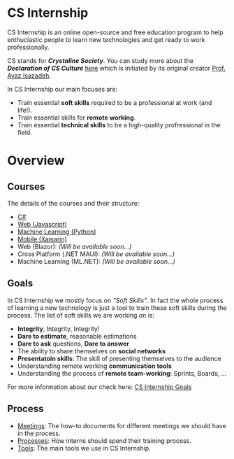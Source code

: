 # CS Internship

CS Internship is an online open-source and free education program to help enthuciastic people to learn new technologies and get ready to work professionally.

CS stands for ***Crystaline Society***. You can study more about the ***Declaration of CS Culture*** [here](https://www.linkedin.com/pulse/what-cs-culture-mehran-davoudi/) which is initiated by its original creator [Prof. Ayaz Isazadeh](https://www.linkedin.com/in/ayazisazadeh/).

In CS Internship our main focuses are:
 - Train essential **soft skills** required to be a professional at work (and life!).
 - Train essential skills for **remote working**.
 - Train essential **technical skills** to be a high-quality profressional in the field.


# Overview

## Courses
The details of the courses and their structure:
- [C#](/courses/csharp/README.md)
- [Web (Javascript)](/courses/web/README.md)
- [Machine Learning (Python)](/courses/Machine%20Learning/README.md)
- [Mobile (Xamarin)](/courses/xamarin/README.md)
- Web (Blazor): *(Will be available soon...)*
- Cross Platform (.NET MAUI): *(Will be available soon...)*
- Machine Learning (ML.NET): *(Will be available soon...)*

## Goals
In CS Internship we mostly focus on *"Soft Skills"*. In fact the whole process of learning a new technology is just a tool to train these soft skills during the process. The list of soft skills we are working on is:
- **Integrity**, Integrity, Integrity!
- **Dare to estimate**, reasonable estimations
- **Dare to ask** questions, **Dare to answer**
- The ability to share themselves on **social networks**
- **Presentatoin skills**: The skill of presenting themselves to the audience
- Understanding remote working **communication tools**
- Understanding the process of **remote team-working**: Sprints, Boards, ...

For more information about our check here: [CS Internship Goals](/goals.md)

## Process
- [Meetings](/meetings/readme.md): The how-to documents for different meetings we should have in the process.
- [Processes](/processes/readme.md): How interns should spend their training process.
- [Tools](/tools.md): The main tools we use in CS Internship.

